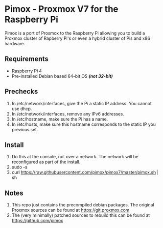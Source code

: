 Pimox - Proxmox V7 for the Raspberry Pi
===

Pimox is a port of Proxmox to the Raspberry Pi allowing you to build a Proxmox cluster of Rapberry Pi's or even a hybrid cluster of Pis and x86 hardware.

Requirements
---
* Raspberry Pi 4
* Pre-installed Debian based 64-bit OS ___(not 32-bit)___

Prechecks
---
1. In /etc/network/interfaces, give the Pi a static IP address. You cannot use dhcp.
2. In /etc/network/interfaces, remove any IPv6 addresses.
3. In /etc/hostname, make sure the Pi has a name.
4. In /etc/hosts, make sure this hostname corresponds to the static IP you previous set.

Install
---
1. Do this at the console, not over a network. The network will be reconfigured as part of the install.
2. sudo -s
3. curl https://raw.githubusercontent.com/pimox/pimox7/master/pimox.sh | sh

Notes
---
1. This repo just contains the precompiled debian packages. The original Proxmox sources can be found at https://git.proxmox.com
2. The (very minimally) patched sources to rebuild this can be found at https://github.com/pimox

